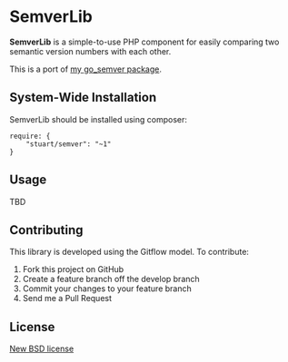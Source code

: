 SemverLib
=========

**SemverLib** is a simple-to-use PHP component for easily comparing two semantic version numbers with each other.

This is a port of [my go_semver package](https://github.com/stuartherbert/go_semver).

System-Wide Installation
------------------------

SemverLib should be installed using composer:

    require: {
        "stuart/semver": "~1"
    }

Usage
-----

TBD

Contributing
------------

This library is developed using the Gitflow model.  To contribute:

1. Fork this project on GitHub
1. Create a feature branch off the develop branch
1. Commit your changes to your feature branch
1. Send me a Pull Request

License
-------

[New BSD license](LICENSE.txt)